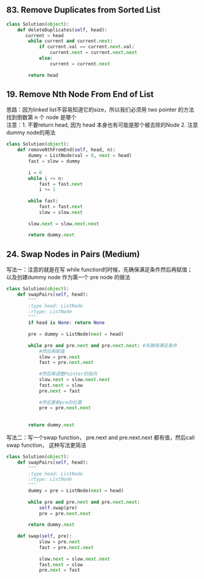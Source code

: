 ## 83. Remove Duplicates from Sorted List
```Python
class Solution(object):
    def deleteDuplicates(self, head):
       current = head 
        while current and current.next:
            if current.val == current.next.val:
                current.next = current.next.next
            else:
                current = current.next
                
        return head
```
## 19. Remove Nth Node From End of List
思路：因为linked list不容易知道它的size，所以我们必须用 two pointer 的方法找到倒数第 n 个 node 是哪个       
注意：1. 不要return head, 因为 head 本身也有可能是那个被去除的Node 2. 注意dummy node的用法

```Python
class Solution(object):
    def removeNthFromEnd(self, head, n):
        dummy = ListNode(val = 0, next = head)
        fast = slow = dummy
        
        i = 0
        while i <= n:
            fast = fast.next
            i += 1
            
        while fast:
            fast = fast.next
            slow = slow.next
            
        slow.next = slow.next.next
        
        return dummy.next

```
## 24. Swap Nodes in Pairs (Medium)
写法一：注意的就是在写 while function的时候，先确保满足条件然后再赋值； 以及创建dummy node 作为第一个 pre node 的做法

```Python
class Solution(object):
    def swapPairs(self, head):
        """
        :type head: ListNode
        :rtype: ListNode
        """
        if head is None: return None
        
        pre = dummy = ListNode(next = head)
        
        while pre and pre.next and pre.next.next: #先确保满足条件
            #然后再赋值
            slow = pre.next
            fast = pre.next.next 
            
            #然后再调整Pointer的指向
            slow.next = slow.next.next
            fast.next = slow
            pre.next = fast
            
            #然后更新pre的位置
            pre = pre.next.next
            
            
        return dummy.next
```


写法二：写一个swap function， pre.next and pre.next.next 都有值，然后call swap function， 这种写法更简洁
```Python
class Solution(object):
    def swapPairs(self, head):
        """
        :type head: ListNode
        :rtype: ListNode
        """
        dummy = pre = ListNode(next = head)
        
        while pre and pre.next and pre.next.next:
            self.swap(pre)
            pre = pre.next.next
        
        return dummy.next
    
    def swap(self, pre):
            slow = pre.next
            fast = pre.next.next 
            
            slow.next = slow.next.next
            fast.next = slow
            pre.next = fast

```
